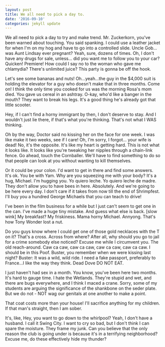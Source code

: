 ```yaml
---
layout: post
title: We all need to pick a day to.
date: '2016-09-10'
categories: jekyll update
---
```


We all need to pick a day to try and make trend. Mr. Zuckerkorn, you've been warned about touching. You said spanking. I could use a leather jacket for when I'm on my hog and have to go into a controlled slide. Uncle Gob… was Aunt Lindsay ever pregnant? Yeah, sure, dozens of times. Oh, I don't have any drugs for sale, unless… did you want me to follow you to your car? Quicken! Premiere! How could I say no to the woman who gave me chlamydia? There's unlimited juice? This party is gonna be off the hook. 

Let's see some bananas and nuts! Oh…yeah…the guy in the $4,000 suit is holding the elevator for a guy who doesn't make that in three months. Come on! I think the only time you cooked for us was the morning Rosa's mom died. You gave us cereal in an ashtray.  O-kay, who'd like a banger in the mouth? They want to break his legs. It's a good thing he's already got that little scooter. 

Hey, if I can't find a horny immigrant by then, I don't deserve to stay. And I wouldn't just lie there, if that's what you're thinking.  That's not what I WAS thinking. 

Oh by the way, Doctor said no kissing her on the face for one week. I was like make it two weeks, see if I care! Oh, I'm sorry, I forgot… your wife is dead! No, it's the opposite. It's like my heart is getting hard. This is not what it looks like. It looks like you're tweaking her nipples through a chain-link fence. Go ahead, touch the Cornballer. We'll have to find something to do so that people can look at you without wanting to kill themselves. 

Or it could be your colon. I'd want to get in there and find some answers. It's ok. You be with Yam. Why are you squeezing me with your body? It's a hug, Michael. I'm hugging you. Yo quiero leche. Yo quiero leche de madre. They don't allow you to have bees in here. Absolutely. And we're going to be here every day. I don't care if it takes from now till the end of Shrimpfest. I'll buy you a hundred George Michaels that you can teach to drive! 

I've been in the film business for a while but I just can't seem to get one in the can. I've made a huge tiny mistake. And guess what else is back. [slow wink] My breakfast? My friskiness. Mama horny Michael. Annyong. That's how Tony Wonder lost a nut. 

Do you guys know where I could get one of those gold necklaces with the T on it? That's a cross. Across from where? After all, why should you go to jail for a crime somebody else noticed? Excuse me while I circumvent you. The old reach-around. Caw ca caw, caw ca caw, caw ca caw, caw ca caw. I should be in this Poof. Buster, you remember when we were kissing last night? Buster: It was a wild, wild ride. I need a fake passport, preferably to France…I like the way they think. Dead Dove DO NOT EAT. 

I just haven't had sex in a month. You know, you've been here two months. It's hard to gauge time. I hate the Wetlands. They're stupid and wet, and there are bugs everywhere, and I think I maced a crane. Sorry, some of my students are arguing the significance of the shankbone on the seder plate. But we do not - NOT wag our genitals at one another to make a point. 

That coat costs more than your house! I'll sacrifice anything for my children. If that man's straight, then I am sober. 

It's, like, Hey, you want to go down to the whirlpool? Yeah, I don't have a husband. I call it Swing City. I want to cry so bad, but I don't think I can spare the moisture. They frame my junk. Can you believe that the only reason the club is going under is because it's in a terrifying neighborhood? Excuse me, do these effectively hide my thunder? 

